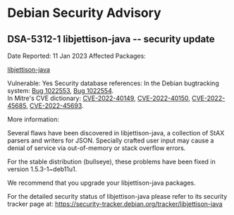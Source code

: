 
Debian Security Advisory
========================


DSA-5312-1 libjettison-java -- security update
----------------------------------------------



Date Reported:
11 Jan 2023
Affected Packages:

[libjettison-java](https://packages.debian.org/src:libjettison-java)

Vulnerable:
Yes
Security database references:
In the Debian bugtracking system: [Bug 1022553](https://bugs.debian.org/cgi-bin/bugreport.cgi?bug=1022553), [Bug 1022554](https://bugs.debian.org/cgi-bin/bugreport.cgi?bug=1022554).  
In Mitre's CVE dictionary: [CVE-2022-40149](https://security-tracker.debian.org/tracker/CVE-2022-40149), [CVE-2022-40150](https://security-tracker.debian.org/tracker/CVE-2022-40150), [CVE-2022-45685](https://security-tracker.debian.org/tracker/CVE-2022-45685), [CVE-2022-45693](https://security-tracker.debian.org/tracker/CVE-2022-45693).  

More information:

Several flaws have been discovered in libjettison-java, a collection of StAX
parsers and writers for JSON. Specially crafted user input may cause a denial
of service via out-of-memory or stack overflow errors.


For the stable distribution (bullseye), these problems have been fixed in
version 1.5.3-1~deb11u1.


We recommend that you upgrade your libjettison-java packages.


For the detailed security status of libjettison-java please refer to
its security tracker page at:
<https://security-tracker.debian.org/tracker/libjettison-java>





